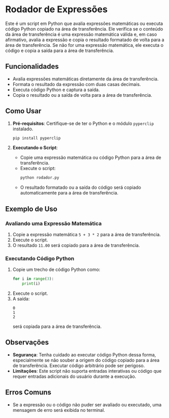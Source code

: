 
# Rodador de Expressões

Este é um script em Python que avalia expressões matemáticas ou executa código Python copiado na área de transferência. Ele verifica se o conteúdo da área de transferência é uma expressão matemática válida e, em caso afirmativo, avalia a expressão e copia o resultado formatado de volta para a área de transferência. Se não for uma expressão matemática, ele executa o código e copia a saída para a área de transferência.

## Funcionalidades

- Avalia expressões matemáticas diretamente da área de transferência.
- Formata o resultado da expressão com duas casas decimais.
- Executa código Python e captura a saída.
- Copia o resultado ou a saída de volta para a área de transferência.

## Como Usar

1. **Pré-requisitos**: Certifique-se de ter o Python e o módulo `pyperclip` instalado.
   ```bash
   pip install pyperclip
   ```

2. **Executando o Script**: 
   - Copie uma expressão matemática ou código Python para a área de transferência.
   - Execute o script:
     ```bash
     python rodador.py
     ```
   - O resultado formatado ou a saída do código será copiado automaticamente para a área de transferência.

## Exemplo de Uso

### Avaliando uma Expressão Matemática

1. Copie a expressão matemática `5 + 3 * 2` para a área de transferência.
2. Execute o script.
3. O resultado `11.00` será copiado para a área de transferência.

### Executando Código Python

1. Copie um trecho de código Python como:
   ```python
   for i in range(3):
       print(i)
   ```
2. Execute o script.
3. A saída:
   ```
   0
   1
   2
   ```
   será copiada para a área de transferência.

## Observações

- **Segurança**: Tenha cuidado ao executar código Python dessa forma, especialmente se não souber a origem do código copiado para a área de transferência. Executar código arbitrário pode ser perigoso.
- **Limitações**: Este script não suporta entradas interativas ou código que requer entradas adicionais do usuário durante a execução.

## Erros Comuns

- Se a expressão ou o código não puder ser avaliado ou executado, uma mensagem de erro será exibida no terminal.

